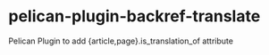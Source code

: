 # pelican-plugin-backref-translate
Pelican Plugin to add {article,page}.is_translation_of attribute
